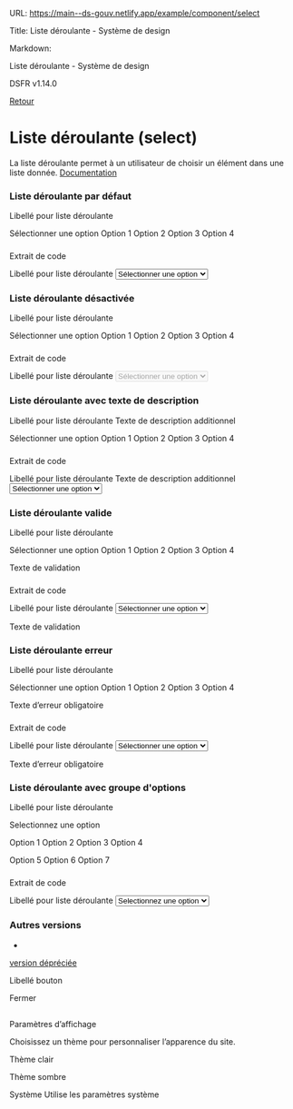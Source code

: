 URL:
https://main--ds-gouv.netlify.app/example/component/select

Title:
Liste déroulante - Système de design

Markdown:


Liste déroulante - Système de design


DSFR v1.14.0


[Retour](../)


# Liste déroulante (select)


La liste déroulante permet à un utilisateur de choisir un élément dans une liste donnée.
[Documentation](https://www.systeme-de-design.gouv.fr/elements-d-interface/composants/liste-deroulante)


### Liste déroulante par défaut


Libellé pour liste déroulante


Sélectionner une option
Option 1
Option 2
Option 3
Option 4


###
Extrait de code


<div class="fr-select-group">
<label class="fr-label" for="select">
Libellé pour liste déroulante
</label>
<select class="fr-select" aria-describedby="select-messages" id="select" name="select">
<option value="" selected disabled>Sélectionner une option</option>
<option value="1">Option 1</option>
<option value="2">Option 2</option>
<option value="3">Option 3</option>
<option value="4">Option 4</option>
</select>
<div class="fr-messages-group" id="select-messages" aria-live="polite">
</div>
</div>


### Liste déroulante désactivée


Libellé pour liste déroulante


Sélectionner une option
Option 1
Option 2
Option 3
Option 4


###
Extrait de code


<div class="fr-select-group fr-select-group--disabled">
<label class="fr-label" for="select-disabled">
Libellé pour liste déroulante
</label>
<select class="fr-select" aria-describedby="select-disabled-messages" disabled id="select-disabled" name="select-disabled">
<option value="" selected disabled>Sélectionner une option</option>
<option value="1">Option 1</option>
<option value="2">Option 2</option>
<option value="3">Option 3</option>
<option value="4">Option 4</option>
</select>
<div class="fr-messages-group" id="select-disabled-messages" aria-live="polite">
</div>
</div>


### Liste déroulante avec texte de description


Libellé pour liste déroulante
Texte de description additionnel


Sélectionner une option
Option 1
Option 2
Option 3
Option 4


###
Extrait de code


<div class="fr-select-group">
<label class="fr-label" for="select-hint">
Libellé pour liste déroulante
<span class="fr-hint-text">Texte de description additionnel</span>
</label>
<select class="fr-select" aria-describedby="select-hint-messages" id="select-hint" name="select-hint">
<option value="" selected disabled>Sélectionner une option</option>
<option value="1">Option 1</option>
<option value="2">Option 2</option>
<option value="3">Option 3</option>
<option value="4">Option 4</option>
</select>
<div class="fr-messages-group" id="select-hint-messages" aria-live="polite">
</div>
</div>


### Liste déroulante valide


Libellé pour liste déroulante


Sélectionner une option
Option 1
Option 2
Option 3
Option 4


Texte de validation


###
Extrait de code


<div class="fr-select-group fr-select-group--valid">
<label class="fr-label" for="select-valid">
Libellé pour liste déroulante
</label>
<select class="fr-select" aria-describedby="select-valid-messages" id="select-valid" name="select-valid">
<option value="" selected disabled>Sélectionner une option</option>
<option value="1">Option 1</option>
<option value="2">Option 2</option>
<option value="3">Option 3</option>
<option value="4">Option 4</option>
</select>
<div class="fr-messages-group" id="select-valid-messages" aria-live="polite">
<p class="fr-message fr-message--valid" id="select-valid-message-valid">Texte de validation</p>
</div>
</div>


### Liste déroulante erreur


Libellé pour liste déroulante


Sélectionner une option
Option 1
Option 2
Option 3
Option 4


Texte d’erreur obligatoire


###
Extrait de code


<div class="fr-select-group fr-select-group--error">
<label class="fr-label" for="select-error">
Libellé pour liste déroulante
</label>
<select class="fr-select" aria-describedby="select-error-messages" id="select-error" name="select-error">
<option value="" selected disabled>Sélectionner une option</option>
<option value="1">Option 1</option>
<option value="2">Option 2</option>
<option value="3">Option 3</option>
<option value="4">Option 4</option>
</select>
<div class="fr-messages-group" id="select-error-messages" aria-live="polite">
<p class="fr-message fr-message--error" id="select-error-message-error">Texte d’erreur obligatoire</p>
</div>
</div>


### Liste déroulante avec groupe d'options


Libellé pour liste déroulante


Selectionnez une option

Option 1
Option 2
Option 3
Option 4


Option 5
Option 6
Option 7


###
Extrait de code


<div class="fr-select-group">
<label class="fr-label" for="select-group">
Libellé pour liste déroulante
</label>
<select class="fr-select" aria-describedby="select-group-messages" id="select-group" name="select-group">
<option value="" selected disabled>Selectionnez une option</option>
<optgroup label="Groupe 1">
<option value="1">Option 1</option>
<option value="2">Option 2</option>
<option value="3">Option 3</option>
<option value="4">Option 4</option>
</optgroup>
<optgroup label="Groupe 2">
<option value="5">Option 5</option>
<option value="6">Option 6</option>
<option value="7">Option 7</option>
</optgroup>
</select>
<div class="fr-messages-group" id="select-group-messages" aria-live="polite">
</div>
</div>


### Autres versions


-
[version dépréciée](deprecated)


Libellé bouton


Fermer


##
Paramètres d’affichage


Choisissez un thème pour personnaliser l’apparence du site.


Thème clair


Thème sombre


Système
Utilise les paramètres système